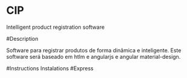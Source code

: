 # CIP
Intelligent product registration software

#Description

Software para registrar produtos de forma dinâmica e inteligente.
Este software será baseado em htlm e angularjs e angular material-design.

#Instructions
  Instalations
#Express
